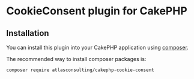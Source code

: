 # CookieConsent plugin for CakePHP

## Installation

You can install this plugin into your CakePHP application using [composer](https://getcomposer.org).

The recommended way to install composer packages is:

```
composer require atlasconsulting/cakephp-cookie-consent
```
